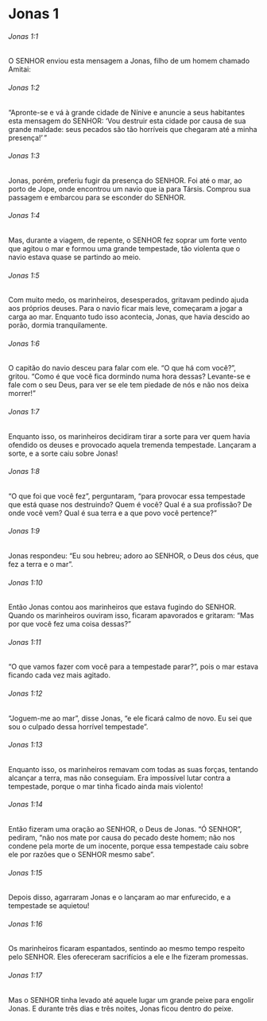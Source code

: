 # Jonas 1

###### Jonas 1:1

O SENHOR enviou esta mensagem a Jonas, filho de um homem chamado Amitai:

###### Jonas 1:2

“Apronte-se e vá à grande cidade de Nínive e anuncie a seus habitantes esta mensagem do SENHOR: ‘Vou destruir esta cidade por causa de sua grande maldade: seus pecados são tão horríveis que chegaram até a minha presença!’ ”

###### Jonas 1:3

Jonas, porém, preferiu fugir da presença do SENHOR. Foi até o mar, ao porto de Jope, onde encontrou um navio que ia para Társis. Comprou sua passagem e embarcou para se esconder do SENHOR.

###### Jonas 1:4

Mas, durante a viagem, de repente, o SENHOR fez soprar um forte vento que agitou o mar e formou uma grande tempestade, tão violenta que o navio estava quase se partindo ao meio.

###### Jonas 1:5

Com muito medo, os marinheiros, desesperados, gritavam pedindo ajuda aos próprios deuses. Para o navio ficar mais leve, começaram a jogar a carga ao mar. Enquanto tudo isso acontecia, Jonas, que havia descido ao porão, dormia tranquilamente.

###### Jonas 1:6

O capitão do navio desceu para falar com ele. “O que há com você?”, gritou. “Como é que você fica dormindo numa hora dessas? Levante-se e fale com o seu Deus, para ver se ele tem piedade de nós e não nos deixa morrer!”

###### Jonas 1:7

Enquanto isso, os marinheiros decidiram tirar a sorte para ver quem havia ofendido os deuses e provocado aquela tremenda tempestade. Lançaram a sorte, e a sorte caiu sobre Jonas!

###### Jonas 1:8

“O que foi que você fez”, perguntaram, “para provocar essa tempestade que está quase nos destruindo? Quem é você? Qual é a sua profissão? De onde você vem? Qual é sua terra e a que povo você pertence?”

###### Jonas 1:9

Jonas respondeu: “Eu sou hebreu; adoro ao SENHOR, o Deus dos céus, que fez a terra e o mar”.

###### Jonas 1:10

Então Jonas contou aos marinheiros que estava fugindo do SENHOR. Quando os marinheiros ouviram isso, ficaram apavorados e gritaram: “Mas por que você fez uma coisa dessas?”

###### Jonas 1:11

“O que vamos fazer com você para a tempestade parar?”, pois o mar estava ficando cada vez mais agitado.

###### Jonas 1:12

“Joguem-me ao mar”, disse Jonas, “e ele ficará calmo de novo. Eu sei que sou o culpado dessa horrível tempestade”.

###### Jonas 1:13

Enquanto isso, os marinheiros remavam com todas as suas forças, tentando alcançar a terra, mas não conseguiam. Era impossível lutar contra a tempestade, porque o mar tinha ficado ainda mais violento!

###### Jonas 1:14

Então fizeram uma oração ao SENHOR, o Deus de Jonas. “Ó SENHOR”, pediram, “não nos mate por causa do pecado deste homem; não nos condene pela morte de um inocente, porque essa tempestade caiu sobre ele por razões que o SENHOR mesmo sabe”.

###### Jonas 1:15

Depois disso, agarraram Jonas e o lançaram ao mar enfurecido, e a tempestade se aquietou!

###### Jonas 1:16

Os marinheiros ficaram espantados, sentindo ao mesmo tempo respeito pelo SENHOR. Eles ofereceram sacrifícios a ele e lhe fizeram promessas.

###### Jonas 1:17

Mas o SENHOR tinha levado até aquele lugar um grande peixe para engolir Jonas. E durante três dias e três noites, Jonas ficou dentro do peixe.

